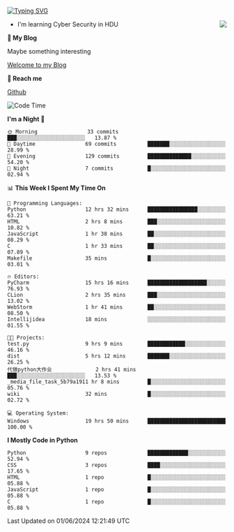 [![Typing SVG](https://readme-typing-svg.herokuapp.com?font=Fira+Code&pause=1000&random=false&width=450&height=60&lines=Hello+%F0%9F%91%8B%F0%9F%8F%BB;I'm+JBNRZ)](https://git.io/typing-svg)

<a href="#">
  <img align="right" src="https://github-readme-stats.vercel.app/api?username=JBNRZ&show_icons=true&bg_color=15,f2f7fd,E0EAFC" />
</a>

- I'm learning Cyber Security in HDU

 **🌱 My Blog**

Maybe something interesting

[Welcome to my Blog](https://jbnrz.com.cn/)

 **💬 Reach me** 

[Github](https://github.com/JBNRZ)


<!--START_SECTION:waka-->
![Code Time](http://img.shields.io/badge/Code%20Time-521%20hrs%2019%20mins-blue)

**I'm a Night 🦉** 

```text
🌞 Morning                33 commits          ███░░░░░░░░░░░░░░░░░░░░░░   13.87 % 
🌆 Daytime                69 commits          ███████░░░░░░░░░░░░░░░░░░   28.99 % 
🌃 Evening                129 commits         ██████████████░░░░░░░░░░░   54.20 % 
🌙 Night                  7 commits           █░░░░░░░░░░░░░░░░░░░░░░░░   02.94 % 
```


📊 **This Week I Spent My Time On** 

```text
💬 Programming Languages: 
Python                   12 hrs 32 mins      ████████████████░░░░░░░░░   63.21 % 
HTML                     2 hrs 8 mins        ███░░░░░░░░░░░░░░░░░░░░░░   10.82 % 
JavaScript               1 hr 38 mins        ██░░░░░░░░░░░░░░░░░░░░░░░   08.29 % 
C                        1 hr 33 mins        ██░░░░░░░░░░░░░░░░░░░░░░░   07.89 % 
Makefile                 35 mins             █░░░░░░░░░░░░░░░░░░░░░░░░   03.01 % 

🔥 Editors: 
PyCharm                  15 hrs 16 mins      ███████████████████░░░░░░   76.93 % 
CLion                    2 hrs 35 mins       ███░░░░░░░░░░░░░░░░░░░░░░   13.02 % 
WebStorm                 1 hr 41 mins        ██░░░░░░░░░░░░░░░░░░░░░░░   08.50 % 
Intellijidea             18 mins             ░░░░░░░░░░░░░░░░░░░░░░░░░   01.55 % 

🐱‍💻 Projects: 
test.py                  9 hrs 9 mins        ████████████░░░░░░░░░░░░░   46.16 % 
dist                     5 hrs 12 mins       ███████░░░░░░░░░░░░░░░░░░   26.25 % 
代做python大作业              2 hrs 41 mins       ███░░░░░░░░░░░░░░░░░░░░░░   13.53 % 
_media_file_task_5b79a1911 hr 8 mins         █░░░░░░░░░░░░░░░░░░░░░░░░   05.76 % 
wiki                     32 mins             █░░░░░░░░░░░░░░░░░░░░░░░░   02.72 % 

💻 Operating System: 
Windows                  19 hrs 50 mins      █████████████████████████   100.00 % 
```

**I Mostly Code in Python** 

```text
Python                   9 repos             █████████████░░░░░░░░░░░░   52.94 % 
CSS                      3 repos             ████░░░░░░░░░░░░░░░░░░░░░   17.65 % 
HTML                     1 repo              █░░░░░░░░░░░░░░░░░░░░░░░░   05.88 % 
JavaScript               1 repo              █░░░░░░░░░░░░░░░░░░░░░░░░   05.88 % 
C                        1 repo              █░░░░░░░░░░░░░░░░░░░░░░░░   05.88 % 
```




 Last Updated on 01/06/2024 12:21:49 UTC
<!--END_SECTION:waka-->
